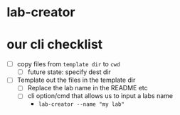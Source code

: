 # lab-creator

# our cli checklist

- [ ] copy files from `template dir` to `cwd`
  - [ ] future state: specify dest dir
- [ ] Template out the files in the template dir
  - [ ] Replace the lab name in the README etc
  - [ ] cli option/cmd that allows us to input a labs name
    - `lab-creator --name "my lab"`
